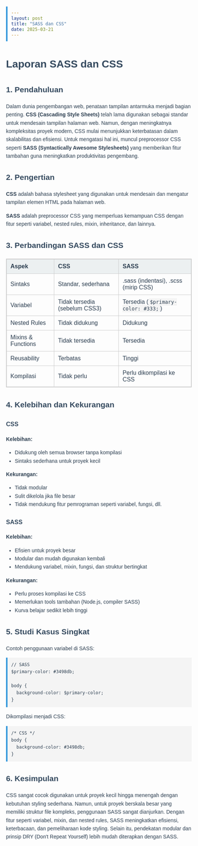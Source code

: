 ```yaml
---
layout: post
title: "SASS dan CSS"
date: 2025-03-21
---
```


<html lang="id">
<head>
  <meta charset="UTF-8">
  <title>Laporan SASS dan CSS</title>
  <style>
    body {
      font-family: Arial, sans-serif;
      margin: 40px;
      line-height: 1.6;
      color: #2c3e50;
    }
    h1, h2, h3 {
      color: #34495e;
    }
    code {
      background-color: #f4f4f4;
      padding: 2px 4px;
      border-radius: 4px;
      font-family: Consolas, monospace;
    }
    pre {
      background-color: #f4f4f4;
      padding: 10px;
      border-left: 4px solid #3498db;
      overflow-x: auto;
    }
    table {
      border-collapse: collapse;
      width: 100%;
      margin: 20px 0;
    }
    table, th, td {
      border: 1px solid #ccc;
    }
    th, td {
      padding: 10px;
      text-align: left;
    }
    th {
      background-color: #ecf0f1;
    }
  </style>
</head>
<body>

  <h1>Laporan SASS dan CSS</h1>

  <h2>1. Pendahuluan</h2>
  <p>
    Dalam dunia pengembangan web, penataan tampilan antarmuka menjadi bagian penting. 
    <strong>CSS (Cascading Style Sheets)</strong> telah lama digunakan sebagai standar untuk mendesain tampilan halaman web.
    Namun, dengan meningkatnya kompleksitas proyek modern, CSS mulai menunjukkan keterbatasan dalam skalabilitas dan efisiensi.
    Untuk mengatasi hal ini, muncul preprocessor CSS seperti <strong>SASS (Syntactically Awesome Stylesheets)</strong>
    yang memberikan fitur tambahan guna meningkatkan produktivitas pengembang.
  </p>

  <h2>2. Pengertian</h2>
  <p><strong>CSS</strong> adalah bahasa stylesheet yang digunakan untuk mendesain dan mengatur tampilan elemen HTML pada halaman web.</p>
  <p><strong>SASS</strong> adalah preprocessor CSS yang memperluas kemampuan CSS dengan fitur seperti variabel, nested rules, mixin, inheritance, dan lainnya.</p>

  <h2>3. Perbandingan SASS dan CSS</h2>
  <table>
    <thead>
      <tr>
        <th>Aspek</th>
        <th>CSS</th>
        <th>SASS</th>
      </tr>
    </thead>
    <tbody>
      <tr>
        <td>Sintaks</td>
        <td>Standar, sederhana</td>
        <td>.sass (indentasi), .scss (mirip CSS)</td>
      </tr>
      <tr>
        <td>Variabel</td>
        <td>Tidak tersedia (sebelum CSS3)</td>
        <td>Tersedia (<code>$primary-color: #333;</code>)</td>
      </tr>
      <tr>
        <td>Nested Rules</td>
        <td>Tidak didukung</td>
        <td>Didukung</td>
      </tr>
      <tr>
        <td>Mixins &amp; Functions</td>
        <td>Tidak tersedia</td>
        <td>Tersedia</td>
      </tr>
      <tr>
        <td>Reusability</td>
        <td>Terbatas</td>
        <td>Tinggi</td>
      </tr>
      <tr>
        <td>Kompilasi</td>
        <td>Tidak perlu</td>
        <td>Perlu dikompilasi ke CSS</td>
      </tr>
    </tbody>
  </table>

  <h2>4. Kelebihan dan Kekurangan</h2>

  <h3>CSS</h3>
  <strong>Kelebihan:</strong>
  <ul>
    <li>Didukung oleh semua browser tanpa kompilasi</li>
    <li>Sintaks sederhana untuk proyek kecil</li>
  </ul>
  <strong>Kekurangan:</strong>
  <ul>
    <li>Tidak modular</li>
    <li>Sulit dikelola jika file besar</li>
    <li>Tidak mendukung fitur pemrograman seperti variabel, fungsi, dll.</li>
  </ul>

  <h3>SASS</h3>
  <strong>Kelebihan:</strong>
  <ul>
    <li>Efisien untuk proyek besar</li>
    <li>Modular dan mudah digunakan kembali</li>
    <li>Mendukung variabel, mixin, fungsi, dan struktur bertingkat</li>
  </ul>
  <strong>Kekurangan:</strong>
  <ul>
    <li>Perlu proses kompilasi ke CSS</li>
    <li>Memerlukan tools tambahan (Node.js, compiler SASS)</li>
    <li>Kurva belajar sedikit lebih tinggi</li>
  </ul>

  <h2>5. Studi Kasus Singkat</h2>
  <p>Contoh penggunaan variabel di SASS:</p>

  <pre><code class="language-scss">// SASS
$primary-color: #3498db;

body {
  background-color: $primary-color;
}</code></pre>

  <p>Dikompilasi menjadi CSS:</p>

  <pre><code class="language-css">/* CSS */
body {
  background-color: #3498db;
}</code></pre>

  <h2>6. Kesimpulan</h2>
  <p>
    CSS sangat cocok digunakan untuk proyek kecil hingga menengah dengan kebutuhan styling sederhana. 
    Namun, untuk proyek berskala besar yang memiliki struktur file kompleks, penggunaan SASS sangat dianjurkan. 
    Dengan fitur seperti variabel, mixin, dan nested rules, SASS meningkatkan efisiensi, keterbacaan, dan pemeliharaan kode styling. 
    Selain itu, pendekatan modular dan prinsip DRY (Don't Repeat Yourself) lebih mudah diterapkan dengan SASS.
  </p>

</body>
</html>
